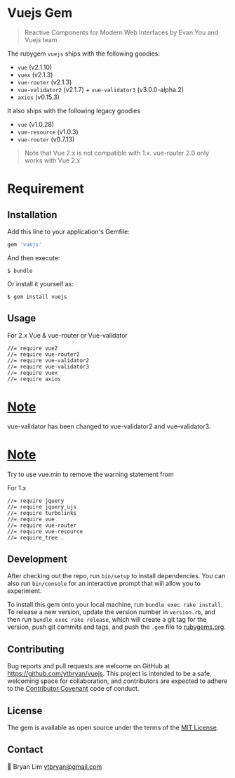 # Vuejs Gem

> Reactive Components for Modern Web Interfaces by Evan You and Vuejs team

The rubygem `vuejs` ships with the following goodies:

  - `vue` (v2.1.10)
  - `vuex` (v2.1.3)
  - `vue-router` (v2.1.3)
  - `vue-validator2` (v2.1.7) + `vue-validator3` (v3.0.0-alpha.2)
  - `axios` (v0.15.3)

It also ships with the following legacy goodies

  - `vue` (v1.0.28)
  - `vue-resource` (v1.0.3)
  - `vue-router` (v0.7.13)


> Note that Vue 2.x is not compatible with 1.x. vue-router 2.0 only works with Vue 2.x`

# Requirement

## Installation

Add this line to your application's Gemfile:

```ruby
gem 'vuejs'
```

And then execute:

    $ bundle

Or install it yourself as:

    $ gem install vuejs

## Usage

For 2.x Vue & vue-router or Vue-validator
```
//= require vue2
//= require vue-router2
//= require vue-validator2
//= require vue-validator3
//= require vuex
//= require axios

```

# [Note](#note1)
vue-validator has been changed to vue-validator2
and vue-validator3.

# [Note](#note2)
Try to use vue.min to remove the warning statement from 

For 1.x

```
//= require jquery
//= require jquery_ujs
//= require turbolinks
//= require vue
//= require vue-router
//= require vue-resource
//= require_tree .
```

## Development

After checking out the repo, run `bin/setup` to install dependencies. You can also run `bin/console` for an interactive prompt that will allow you to experiment.

To install this gem onto your local machine, run `bundle exec rake install`. To release a new version, update the version number in `version.rb`, and then run `bundle exec rake release`, which will create a git tag for the version, push git commits and tags, and push the `.gem` file to [rubygems.org](https://rubygems.org).

## Contributing

Bug reports and pull requests are welcome on GitHub at https://github.com/ytbryan/vuejs. This project is intended to be a safe, welcoming space for collaboration, and contributors are expected to adhere to the [Contributor Covenant](http://contributor-covenant.org) code of conduct.


## License

The gem is available as open source under the terms of the [MIT License](http://opensource.org/licenses/MIT).


## Contact

📮 Bryan Lim ytbryan@gmail.com
